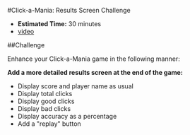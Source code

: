 #Click-a-Mania: Results Screen Challenge

* **Estimated Time:** 30 minutes
* [video](http://www.youtube.com/watch?v=0EjU2ZREm2c)

##Challenge

Enhance your Click-a-Mania game in the following manner:

**Add a more detailed results screen at the end of the game:**

* Display score and player name as usual
* Display total clicks
* Display good clicks
* Display bad clicks
* Display accuracy as a percentage
* Add a "replay" button
